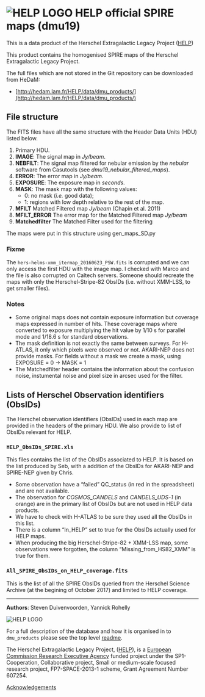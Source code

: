 # ![HELP LOGO](https://avatars1.githubusercontent.com/u/7880370?s=75&v=4) HELP official SPIRE maps (dmu19)

This is a data product of the Herschel Extragalactic Legacy Project ([HELP](http://www.herschel.sussex.ac.uk))

This product contains the homogenised SPIRE maps of the Herschel Extragalactic
Legacy Project.

The full files which are not stored in the Git repository can be downloaded from HeDaM:

- [http://hedam.lam.fr/HELP/data/dmu_products/](http://hedam.lam.fr/HELP/data/dmu_products/)

## File structure

The FITS files have all the same structure with the Header Data Units (HDU)
listed below. 

1. Primary HDU.
2. **IMAGE**: The signal map in *Jy/beam*.
3. **NEBFILT**: The signal map filtered for nebular emission by the *nebular*
    software from Casutools (see *dmu19_nebular_filtered_maps*).
4. **ERROR**: The error map in *Jy/beam*.
5. **EXPOSURE**: The exposure map in *seconds*.
6. **MASK**: The mask map with the following values:
    - 0: no mask (*i.e.* good data);
    - 1: regions with low depth relative to the rest of the map.
7. **MFILT** Matched Filtered map *Jy/beam* (Chapin et al. 2011)
8. **MFILT_ERROR** The error map for the Matched Filtered map *Jy/beam*
9. **Matchedfilter** The Matched Filter used for the filtering

The maps were put in this structure using gen_maps_SD.py

### Fixme

The `hers-helms-xmm_itermap_20160623_PSW.fits` is corrupted and we can only
access the first HDU with the image map. I checked with Marco and the file is
also corrupted on Caltech servers. Someone should recreate the maps with only
the Herschel-Stripe-82 ObsIDs (i.e. without XMM-LSS, to get smaller files).

### Notes

- Some original maps does not contain exposure information but coverage maps
  expressed in number of hits.  These coverage maps where converted to exposure
  multiplying the hit value by 1/10 s for parallel mode and 1/18.6 s for
  standard observations.
- The mask definition is not exactly the same between surveys. For H-ATLAS, it
  only which pixels were observed or not. AKARI-NEP does not provide masks.
  For fields without a mask we create a mask, using EXPOSURE = 0 -> MASK = 1 
- The Matchedfilter header contains the information about the confusion noise,
  instumental noise and pixel size in arcsec used for the filter.    

## Lists of Herschel Observation identifiers (ObsIDs)

The Herschel observation identifiers (ObsIDs) used in each map are provided in
the headers of the primary HDU.  We also provide to list of ObsIDs relevant for
HELP.

### `HELP_ObsIDs_SPIRE.xls`

This files contains the list of the ObsIDs associated to HELP.  It is based on
the list produced by Seb, with a addition of the ObsIDs for AKARI-NEP and
SPIRE-NEP given by Chris.

- Some observation have a “failed” QC_status (in red in the spreadsheet) and are
    not available.
- The observation for *COSMOS_CANDELS* and *CANDELS_UDS-1* (in orange) are in
    the primary list of ObsIDs but are not used in HELP data products.
- We have to check with H-ATLAS to be sure they used all the ObsIDs in this
    list.
- There is a column “In_HELP” set to true for the ObsIDs actually used for HELP
    maps.
- When producing the big Herschel-Stripe-82 + XMM-LSS map, some observations
    were forgotten, the column “Missing_from_HS82_XMM” is true for them.

### `All_SPIRE_ObsIDs_on_HELP_coverage.fits`

This is the list of all the SPIRE ObsIDs queried from the Herschel Science
Archive (at the begining of October 2017) and limited to HELP coverage.

-------------------------------------------------------------------------------

**Authors**: Steven Duivenvoorden, Yannick Rohelly

 ![HELP LOGO](https://avatars1.githubusercontent.com/u/7880370?s=75&v=4)
 
For a full description of the database and how it is organised in to `dmu_products` please see the top level [readme](../readme.md).
 
The Herschel Extragalactic Legacy Project, ([HELP](http://herschel.sussex.ac.uk/)), is a [European Commission Research Executive Agency](https://ec.europa.eu/info/departments/research-executive-agency_en)
funded project under the SP1-Cooperation, Collaborative project, Small or medium-scale focused research project, FP7-SPACE-2013-1 scheme, Grant Agreement
Number 607254.

[Acknowledgements](http://herschel.sussex.ac.uk/acknowledgements)

